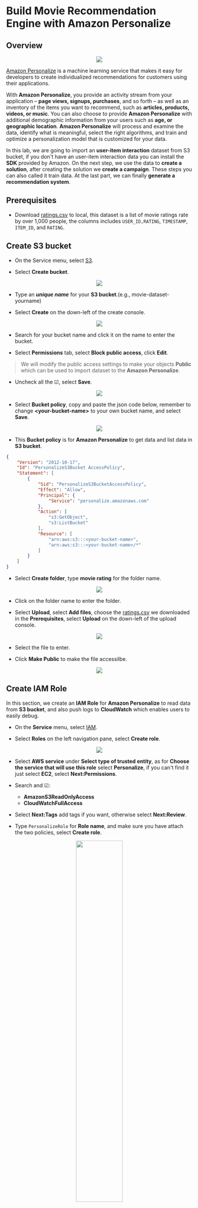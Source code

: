 # Build Movie Recommendation Engine with Amazon Personalize

## Overview

<div>
<p align="center">
    <img src="./images/Personalize_architecture.png">
</p>
</div>

[Amazon Personalize](https://aws.amazon.com/personalize/?nc1=h_ls) is a machine learning service that makes it easy for developers to create individualized recommendations for customers using their applications.

With **Amazon Personalize**, you provide an activity stream from your application – **page views, signups, purchases**, and so forth – as well as an inventory of the items you want to recommend, such as **articles, products, videos, or music**. You can also choose to provide **Amazon Personalize** with additional demographic information from your users such as **age, or geographic location**. **Amazon Personalize** will process and examine the data, identify what is meaningful, select the right algorithms, and train and optimize a personalization model that is customized for your data.

In this lab, we are going to import an **user-item interaction** dataset from S3 bucket, if you don't have an user-item interaction data you can install the **SDK** provided by Amazon. On the next step, we use the data to **create a solution**, after creating the solution we **create a campaign**. These steps you can also called it train data. At the last part, we can finally **generate a recommendation system**.

## Prerequisites

* Download [ratings.csv](./masterials/ratings.csv) to local, this dataset is a list of movie ratings rate by over 1,000 people, the columns includes `USER_ID,RATING`, `TIMESTAMP`, `ITEM_ID`, and `RATING`.

## Create S3 bucket

- On the Service menu, select [S3](https://s3.console.aws.amazon.com/s3/home?region=us-east-1).

- Select **Create bucket**.
<center><img src="./images/03-CreateS3Bucket.jpg"></center>

- Type an ***unique name*** for your **S3 bucket**.(e.g., movie-dataset-yourname)

- Select **Create** on the down-left of the create console.
<center><img src="./images/04-CreateS3Bucket.jpg"></center>

- Search for your bucket name and click it on the name to enter the bucket.

- Select **Permissions** tab, select **Block public access**, click **Edit**. 
> We will modify the public access settings to make your objects **Public** which can be used to import dataset to the **Amazon Personalize**.

- Uncheck all the ☑, select **Save**.

<center><img src="./images/01-S3-Permissions.jpg"></center>

- Select **Bucket policy**, copy and paste the json code below, remember to change **<your-bucket-name\>** to your own bucket name, and select **Save**. 

<center><img src="./images/01-BucketPolicy.jpg"></center>

- This **Bucket policy** is for **Amazon Personalize** to get data and list data in **S3 bucket**.
```json
{
    "Version": "2012-10-17",
    "Id": "PersonalizeS3Bucket AccessPolicy",
    "Statement": [
        {
            "Sid": "PersonalizeS3BucketAccessPolicy",
            "Effect": "Allow",
            "Principal": {
                "Service": "personalize.amazonaws.com"
            },
            "Action": [
                "s3:GetObject",
                "s3:ListBucket"
            ],
            "Resource": [
                "arn:aws:s3:::<your-bucket-name>",
                "arn:aws:s3:::<your-bucket-name>/*"
            ]
        }
    ]
}
```

- Select **Create folder**, type **movie rating** for the folder name.
<center><img src="./images/10-CreateS3Folder.png"></center>

- Click on the folder name to enter the folder.

- Select **Upload**, select **Add files**, choose the [ratings.csv](./masterials/ratings.csv) we downloaded in the **Prerequisites**, select **Upload** on the down-left of the upload console.
<center><img src="./images/11-UploadRatingCSV.png"></center>

- Select the file to enter.

- Click **Make Public** to make the file accessilbe.

<div>
<p align="center">
    <img src="./images/11-S3-Make_public.jpg">
</p>
</div>

## Create IAM Role
In this section, we create an **IAM Role** for **Amazon Personalize** to read data from **S3 bucket**, and also push logs to **CloudWatch** which enables users to easily debug.

- On the **Service** menu, select [IAM](https://console.aws.amazon.com/iam/home?region=us-east-1#/home).

- Select **Roles** on the left navigation pane, select **Create role**.
<center><img src="./images/12-CreateRole.jpg"></center>

- Select **AWS service** under **Select type of trusted entity**, as for **Choose the service that will use this role** select **Personalize**, if you can't find it just select **EC2**, select **Next:Permissions**.

- Search and ☑:
    * **AmazonS3ReadOnlyAccess**
    * **CloudWatchFullAccess**

- Select **Next:Tags** add tags if you want, otherwise select **Next:Review**.

- Type ```PersonalizeRole``` for **Role name**, and make sure you have attach the two policies, select **Create role**.

<div>
<p align="center">
    <img src="./images/02-IAM-Role.jpg" width="50%" height="50%">
</p>
</div>

- Search for the **Role name**: ```PersonalizeRole``` you just created.

- Copy the **Role ARN** into your notepad, we will use it later.

- Select **Trust relationships**, select **Edit trust relationship**.

- Copy and paste the json code below to change the **Policy Document**:

* Because we couldn't find **Amazon Personalize** at the **Select type of trusted entity** section, so we modify the **Trust relationships** service to `personalize.amazonaws.com`.

```json
{
  "Version": "2012-10-17",
  "Statement": [
    {
      "Effect": "Allow",
      "Principal": {
        "Service": "personalize.amazonaws.com"
      },
      "Action": "sts:AssumeRole"
    }
  ]
}
```

- Select **Update trust policy**.

## Create dataset group
In this part, we create a dataset group with the data we uploaded to **S3 bucket**, we have to give **Amazon Personalize** a static format as a **json format** to let it recognize the dataset.

- On the Service menu, select [Amazon Personalize](https://console.aws.amazon.com/personalize/home?region=us-east-1#start).

- If you are using **Personalize** for the first time, select **Get Started**, otherwise select **Create dataset group**, select **Next**.

- In **Dataset group name** type ```my-personalize-dataset-group```.

<div>
<p align="center">
    <img src="./images/03-Personalize-Name.png">
</p>
</div>

- Select **Next**.

- In **Dataset name** type ```my-dataset```.

- In **Schema selection** choose **Create new schema**, and type ```my-schema``` for **New schema name**, copy and paste the json code below into the **Schema definition** section.
> **User-item interaction data** json format **must** have these three **fields**:
>    * USER_ID
>    * ITEM_ID
>    * TIMESTAMP

> You can add other fields after having these three fields.

```json
{
	"type": "record",
	"name": "Interactions",
	"namespace": "com.amazonaws.personalize.schema",
	"fields": [
		{
			"name": "USER_ID",
			"type": "string"
		},
		{
			"name": "ITEM_ID",
			"type": "string"
		},
		{
			"name": "RATING",
			"type": "string"
		},
		{
			"name": "TIMESTAMP",
			"type": "long"
		}
	],
	"version": "1.0"
}
```

- Select **Next**.

- Type ```my-dataset-import``` for **Dataset import job name** and paste your **Role ARN** into **Custom IAM role ARN**, type your S3 path for [ratings.csv](./masterials/ratings.csv) as ```s3://<your-bucket-name>/movie rating/ratings.csv```.

<div>
<p align="center">
    <img src="./images/05-Personalize-ImportS3.jpg" width="50%" height="50%">
</p>
</div>

- Select **Finish**.

- Wait for the **User-item interaction data** create, it will become **Active** after created, this might take 5-10 minutes.

## Create solutions
In this part, we are going to create a solution, the advantage of using **Amazon Personalize** is that you don't have to have machine learning experience to train a solution, so in this part we will choose a **Automatic ML** recipe provided by Amazon.

- Select **Start** at the **Create solutions** pane.

<div>
<p align="center">
    <img src="./images/06-Personalize-Solution_create.jpg" width="70%" height="70%">
</p>
</div>

- In **Solution name** type ```my-solution```, and 
☑ **Automatic (AutoML)**

<div>
<p align="center">
    <img src="./images/07-Personalize-AutoML.jpg" width="50%" height="50%">
</p>
</div>
- This will default select three machine learning recipe, the three methods details:

- [aws-hrnn](https://docs.aws.amazon.com/personalize/latest/dg/native-recipe-hrnn.html)
    - The recommended timing is that user behavior changes over time (progressive intent issues).
- [aws-hrnn-metadata](https://docs.aws.amazon.com/personalize/latest/dg/native-recipe-hrnn-metadata.html)
    - Similar to the HRNN recipe, with additional features derived from contextual, user, and item metadata.

<div>
<p align="center">
    <img src="./images/08-Personalize-AutoML_recipe.png" width="50%" height="50%">
</p>
</div>


- Select **Next** check the details of this solution if there is no problem, select **Finish**.

- Wait for the **Solution versions** at least one is Active, this might take 30-40 minutes.
<div>
<p align="center">
    <img src="./images/08-Personalize-Solution-Active.png" width="70%" height="70%">
</p>
</div>


## Create Campaign
In this part, we are going to the last part of **Amazon Personalize**, generating the recommend page with the solution created at last part.

- Select **Create new campaign** at the **Launch campaigns** pane.

<div>
<p align="center">
    <img src="./images/09-Personalize-Campaign_create.jpg" width="70%" height="70%">
</p>
</div>

- Type ```my-campaign``` for **Campaign name**, select **my-solution** for **Solution**, and leave the **Minimum provisioned transactions per second** as default.

<div>
<p align="center">
    <img src="./images/10-Personalize-Campaign_details.jpg" >
</p>
</div>

- Wait for the **Campaign** to create, this might take 10-20 minutes.

- After creation, you will see this dashboard, you can input a **USER_ID** you like, and click **Get recommendations**, for example: ```200```, and below will output the recommend movie's names.

<div>
<p align="center">
    <img src="./images/12-Personalize-Campaign.jpg" >
</p>
</div>

- Please copy **Campaign ARN** in the Campaign inference.
<div>
<p align="center">
    <img src="./images/13-CampaignARN.jpg" >
</p>
</div>

## 
- For use the OMDB API to get more movie information. We need to apply the API key for use API.

- Click the [link](http://www.omdbapi.com/apikey.aspx) to generate API Key.

- Choose __FREE! (1,000 daily limit)__ plan to use api key.

- Enter your Email, First Name, Last Name and the reason for Use, and then click submit.
<p align="center">
    <img src="./images/14-OMDBAPI.png" >
</p>

- Check the mail box, and you need to click the link to activate you api key.
<p align="center">
    <img src="./images/15-CheckAPIKey.jpg" >
</p>

- When you activate the api key, please note the OMDb API in the mail and we will use it latter.

## Integerate to your Application

- On the Service menu, select [AWS Cloud9](https://console.aws.amazon.com/cloud9/home?region=us-east-1#start).

- Click **Create environment**.

- Enter the name of your environment in **Name** (e.g., **Personalize-Prediction**),click **Next step**.

- Select **Create a new instance for environment (EC2)** and **t2.micro (1 GiB RAM + 1 vCPU)** for Environment type and Instance type, click **Next step**.

- Click **Create environment**
You will need to wait Cloud9 for setup environment in a few minutes <br>

- Paste command at below terminal.
```
git clone xxx
```
- Install latest boto3 to Cloud9 environment.
```
sudo python -m pip install boto3
```
- Install requests for call OMDB API and get response.
```
sudo python -m pip install requests
```
- Install Flask build the application.
```
sudo python -m pip install Flask
```
- Open the **./masterials/flask-app/personalize.py** and paste the __Campaign Arn__ in line 17.

- Paste your api key url in line 20.

- Open the **./masterials/flask-app/app.py**,click **Run** on the toolbar and click **Preview Running Application** in **Preview**.
<p align="center">
    <img src="./images/16-Preview1.png" >
</p>

- Enter the user id and click predict.
<p align="center">
    <img src="./images/17-Preview2.png" >
</p>

- You will see the result like below.
<p align="center">
    <img src="./images/18-Preview3.png" >
</p>

## Conclusion
Congratulations! You have learned how to **upload a dataset group** which contains user and item interactions the most important part is that there must be over 1,000 set of data so that the recommendation system will be more acurate. Learn how to use a machine learning service without any machine learning experience by the method provided by **Amazon Personalize**. At last, **generate a personalize recommendation system by using Amazon Personalize**. 